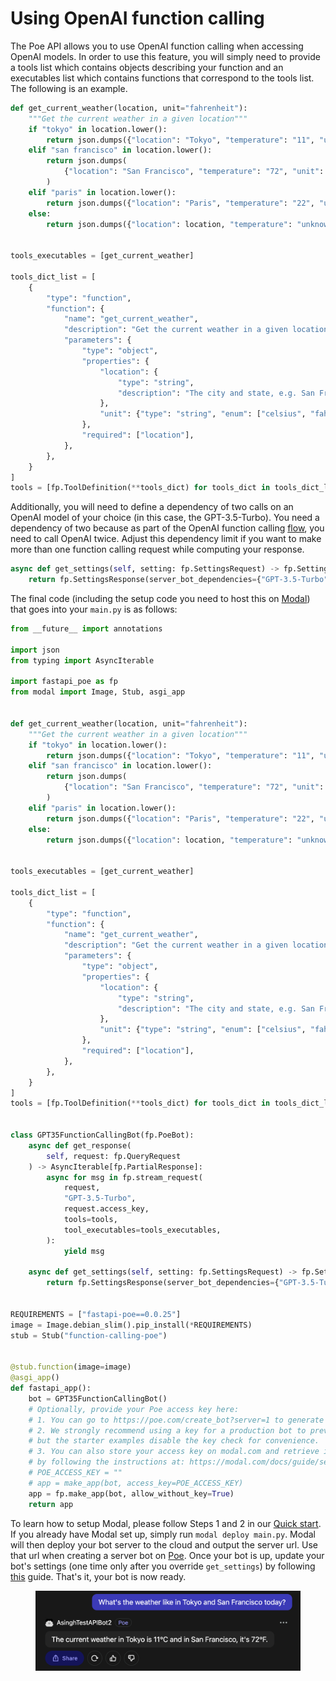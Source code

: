 # Using OpenAI function calling

The Poe API allows you to use OpenAI function calling when accessing OpenAI models. In order to use this feature, you will simply need to provide a tools list which contains objects describing your function and an executables list which contains functions that correspond to the tools list. The following is an example.

```python
def get_current_weather(location, unit="fahrenheit"):
    """Get the current weather in a given location"""
    if "tokyo" in location.lower():
        return json.dumps({"location": "Tokyo", "temperature": "11", "unit": unit})
    elif "san francisco" in location.lower():
        return json.dumps(
            {"location": "San Francisco", "temperature": "72", "unit": unit}
        )
    elif "paris" in location.lower():
        return json.dumps({"location": "Paris", "temperature": "22", "unit": unit})
    else:
        return json.dumps({"location": location, "temperature": "unknown"})


tools_executables = [get_current_weather]

tools_dict_list = [
    {
        "type": "function",
        "function": {
            "name": "get_current_weather",
            "description": "Get the current weather in a given location",
            "parameters": {
                "type": "object",
                "properties": {
                    "location": {
                        "type": "string",
                        "description": "The city and state, e.g. San Francisco, CA",
                    },
                    "unit": {"type": "string", "enum": ["celsius", "fahrenheit"]},
                },
                "required": ["location"],
            },
        },
    }
]
tools = [fp.ToolDefinition(**tools_dict) for tools_dict in tools_dict_list]
```

Additionally, you will need to define a dependency of two calls on an OpenAI model of your choice (in this case, the GPT-3.5-Turbo). You need a dependency of two because as part of the OpenAI function calling [flow](https://platform.openai.com/docs/guides/function-calling/common-use-cases), you need to call OpenAI twice. Adjust this dependency limit if you want to make more than one function calling request while computing your response.

```python
async def get_settings(self, setting: fp.SettingsRequest) -> fp.SettingsResponse:
    return fp.SettingsResponse(server_bot_dependencies={"GPT-3.5-Turbo": 2})
```

The final code (including the setup code you need to host this on [Modal](https://modal.com/)) that goes into your `main.py` is as follows:

```python
from __future__ import annotations

import json
from typing import AsyncIterable

import fastapi_poe as fp
from modal import Image, Stub, asgi_app


def get_current_weather(location, unit="fahrenheit"):
    """Get the current weather in a given location"""
    if "tokyo" in location.lower():
        return json.dumps({"location": "Tokyo", "temperature": "11", "unit": unit})
    elif "san francisco" in location.lower():
        return json.dumps(
            {"location": "San Francisco", "temperature": "72", "unit": unit}
        )
    elif "paris" in location.lower():
        return json.dumps({"location": "Paris", "temperature": "22", "unit": unit})
    else:
        return json.dumps({"location": location, "temperature": "unknown"})


tools_executables = [get_current_weather]

tools_dict_list = [
    {
        "type": "function",
        "function": {
            "name": "get_current_weather",
            "description": "Get the current weather in a given location",
            "parameters": {
                "type": "object",
                "properties": {
                    "location": {
                        "type": "string",
                        "description": "The city and state, e.g. San Francisco, CA",
                    },
                    "unit": {"type": "string", "enum": ["celsius", "fahrenheit"]},
                },
                "required": ["location"],
            },
        },
    }
]
tools = [fp.ToolDefinition(**tools_dict) for tools_dict in tools_dict_list]


class GPT35FunctionCallingBot(fp.PoeBot):
    async def get_response(
        self, request: fp.QueryRequest
    ) -> AsyncIterable[fp.PartialResponse]:
        async for msg in fp.stream_request(
            request,
            "GPT-3.5-Turbo",
            request.access_key,
            tools=tools,
            tool_executables=tools_executables,
        ):
            yield msg

    async def get_settings(self, setting: fp.SettingsRequest) -> fp.SettingsResponse:
        return fp.SettingsResponse(server_bot_dependencies={"GPT-3.5-Turbo": 2})


REQUIREMENTS = ["fastapi-poe==0.0.25"]
image = Image.debian_slim().pip_install(*REQUIREMENTS)
stub = Stub("function-calling-poe")


@stub.function(image=image)
@asgi_app()
def fastapi_app():
    bot = GPT35FunctionCallingBot()
    # Optionally, provide your Poe access key here:
    # 1. You can go to https://poe.com/create_bot?server=1 to generate an access key.
    # 2. We strongly recommend using a key for a production bot to prevent abuse,
    # but the starter examples disable the key check for convenience.
    # 3. You can also store your access key on modal.com and retrieve it in this function
    # by following the instructions at: https://modal.com/docs/guide/secrets
    # POE_ACCESS_KEY = ""
    # app = make_app(bot, access_key=POE_ACCESS_KEY)
    app = fp.make_app(bot, allow_without_key=True)
    return app
```

To learn how to setup Modal, please follow Steps 1 and 2 in our [Quick start](quick-start.md). If you already have Modal set up, simply run `modal deploy main.py`. Modal will then deploy your bot server to the cloud and output the server url. Use that url when creating a server bot on [Poe](https://poe.com/create\_bot?server=1). Once your bot is up, update your bot's settings (one time only after you override `get_settings`) by following [this](updating-bot-settings.md) guide. That's it, your bot is now ready.

<figure><img src="../.gitbook/assets/image (20).png" alt=""><figcaption></figcaption></figure>
